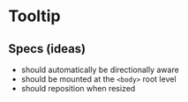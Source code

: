 # Tooltip

## Specs (ideas)

* should automatically be directionally aware
* should be mounted at the `<body>` root level
* should reposition when resized